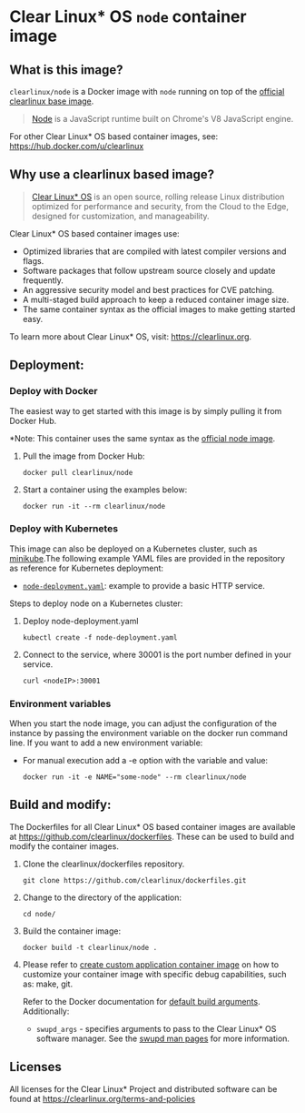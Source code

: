# Clear Linux* OS `node` container image

<!-- Required -->
## What is this image?

`clearlinux/node` is a Docker image with `node` running on top of the
[official clearlinux base image](https://hub.docker.com/_/clearlinux). 

<!-- application introduction -->
> [Node](https://nodejs.org/en/) is a JavaScript runtime built on Chrome's V8 JavaScript engine.

For other Clear Linux* OS
based container images, see: https://hub.docker.com/u/clearlinux

## Why use a clearlinux based image?

<!-- CL introduction -->
> [Clear Linux* OS](https://clearlinux.org/) is an open source, rolling release
> Linux distribution optimized for performance and security, from the Cloud to
> the Edge, designed for customization, and manageability.

Clear Linux* OS based container images use:
* Optimized libraries that are compiled with latest compiler versions and
  flags.
* Software packages that follow upstream source closely and update frequently.
* An aggressive security model and best practices for CVE patching.
* A multi-staged build approach to keep a reduced container image size.
* The same container syntax as the official images to make getting started
  easy. 

To learn more about Clear Linux* OS, visit: https://clearlinux.org.

<!-- Required -->
## Deployment:

### Deploy with Docker
The easiest way to get started with this image is by simply pulling it from
Docker Hub. 

*Note: This container uses the same syntax as the [official node image](https://hub.docker.com/_/node).


1. Pull the image from Docker Hub: 
    ```
    docker pull clearlinux/node
    ```

2. Start a container using the examples below:

    ```
    docker run -it --rm clearlinux/node
    ```
    

<!-- Optional -->
### Deploy with Kubernetes

This image can also be deployed on a Kubernetes cluster, such as [minikube](https://kubernetes.io/docs/setup/learning-environment/minikube/).The following example YAML files are provided in the repository as reference for Kubernetes deployment:

- [`node-deployment.yaml`](https://github.com/clearlinux/dockerfiles/blob/master/node/node-deployment.yaml): example to provide a basic HTTP service.



Steps to deploy node on a Kubernetes cluster:

1. Deploy node-deployment.yaml

   ```
   kubectl create -f node-deployment.yaml
   ```

2. Connect to the service, where 30001 is the port number defined in your service.

   ```
   curl <nodeIP>:30001
   ```

### Environment variables

When you start the node image, you can adjust the configuration of the instance by passing the environment variable on the docker run command line. If you want to add a new environment variable:

* For manual execution add a -e option with the variable and value:
   ```
   docker run -it -e NAME="some-node" --rm clearlinux/node
   ```

<!-- Required -->
## Build and modify:

The Dockerfiles for all Clear Linux* OS based container images are available at
https://github.com/clearlinux/dockerfiles. These can be used to build and
modify the container images.

1. Clone the clearlinux/dockerfiles repository.
    ```
    git clone https://github.com/clearlinux/dockerfiles.git
    ```

2. Change to the directory of the application:
    ```
    cd node/
    ```

3. Build the container image:
    ```
    docker build -t clearlinux/node .
    ```

4. Please refer to [create custom application container image](https://docs.01.org/clearlinux/latest/guides/maintenance/container-image-modify.html) on how to customize your container image with specific debug capabilities, such as: make, git.

   Refer to the Docker documentation for [default build arguments](https://docs.docker.com/engine/reference/builder/#arg).
   Additionally:
   
   - `swupd_args` - specifies arguments to pass to the Clear Linux* OS software
     manager. See the [swupd man pages](https://github.com/clearlinux/swupd-client/blob/master/docs/swupd.1.rst#options)
     for more information.

<!-- Required -->
## Licenses

All licenses for the Clear Linux* Project and distributed software can be found
at https://clearlinux.org/terms-and-policies
